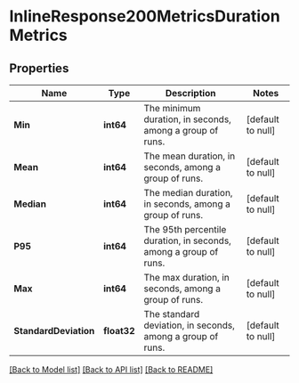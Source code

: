 # InlineResponse200MetricsDurationMetrics

## Properties
Name | Type | Description | Notes
------------ | ------------- | ------------- | -------------
**Min** | **int64** | The minimum duration, in seconds, among a group of runs. | [default to null]
**Mean** | **int64** | The mean duration, in seconds, among a group of runs. | [default to null]
**Median** | **int64** | The median duration, in seconds, among a group of runs. | [default to null]
**P95** | **int64** | The 95th percentile duration, in seconds, among a group of runs. | [default to null]
**Max** | **int64** | The max duration, in seconds, among a group of runs. | [default to null]
**StandardDeviation** | **float32** | The standard deviation, in seconds, among a group of runs. | [default to null]

[[Back to Model list]](../README.md#documentation-for-models) [[Back to API list]](../README.md#documentation-for-api-endpoints) [[Back to README]](../README.md)

